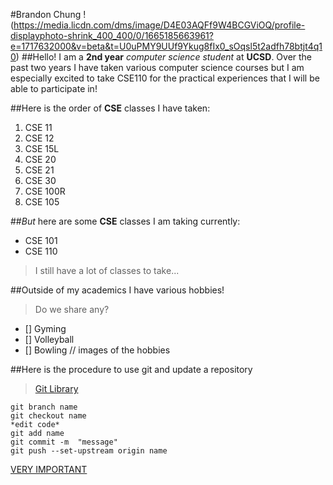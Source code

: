 #Brandon Chung 
!(https://media.licdn.com/dms/image/D4E03AQFf9W4BCGViOQ/profile-displayphoto-shrink_400_400/0/1665185663961?e=1717632000&v=beta&t=U0uPMY9UUf9Ykug8fIx0_sOqsl5t2adfh78btjt4q10)
##Hello! I am a **2nd year** *computer science student* at **UCSD**. Over the past two years I have taken various computer science courses but I am especially excited to take CSE110 for the practical experiences that I will be able to participate in! 

##Here is the order of **CSE** classes I have taken:
1. CSE 11
2. CSE 12
3. CSE 15L
4. CSE 20
5. CSE 21
6. CSE 30
7. CSE 100R
8. CSE 105

##*But* here are some **CSE** classes I am taking currently: 
- CSE 101
- CSE 110
> I still have a lot of classes to take...

##Outside of my academics I have various hobbies!
> Do we share any?
- [] Gyming
- [] Volleyball
- [] Bowling
// images of the hobbies 

##Here is the procedure to use git and update a repository 
> [Git Library](https://git-scm.com/doc)
```
git branch name
git checkout name
*edit code*
git add name 
git commit -m  "message"
git push --set-upstream origin name 
```
[VERY IMPORTANT](CSE110/joke.md)